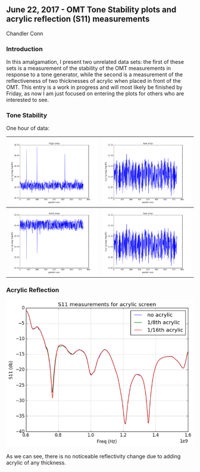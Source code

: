## June 22, 2017 - OMT Tone Stability plots and acrylic reflection (S11) measurements
Chandler Conn

### Introduction

In this amalgamation, I present two unrelated data sets: the first of these sets is a measurement of the stability of the OMT measurements in response to a tone generator, while the second is a measurement of the reflectiveness of two thicknesses of acrylic when placed in front of the OMT. This entry is a work in progress and will most likely be finished by Friday, as now I am just focused on entering the plots for others who are interested to see.

### Tone Stability
One hour of data:

|![alt-text](../20170622_ToneStability_and_Acrylic/high_amp.png)|![alt-text](../20170622_ToneStability_and_Acrylic/low_amp.png)|
|----|----|
|![alt-text](../20170622_ToneStability_and_Acrylic/med_amp.png)|![alt-text](../20170622_ToneStability_and_Acrylic/no_amp.png)|


### Acrylic Reflection
![alt-text](../20170622_ToneStability_and_Acrylic/acrylic.png)

As we can see, there is no noticeable reflectivity change due to adding acrylic of any thickness.
